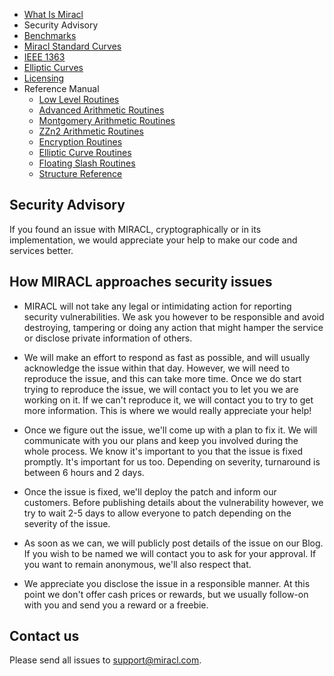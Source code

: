 * [What Is Miracl](README.md)
* Security Advisory
* [Benchmarks](benchmarks.md)
* [Miracl Standard Curves](miracl-standard-curves.md)
* [IEEE 1363](ieee-1363.md)
* [Elliptic Curves](elliptic-curves.md)
* [Licensing](licensing.md)
* Reference Manual
	* [Low Level Routines](reference-manual/low-level-routines.md)
	* [Advanced Arithmetic Routines](reference-manual/advanced-arithmetic-routines.md)
	* [Montgomery Arithmetic Routines](reference-manual/montgomery-arithmetic-routines.md)
	* [ZZn2 Arithmetic Routines](reference-manual/zzn2-arithmetic-routines.md)
	* [Encryption Routines](reference-manual/encryption-routines.md)
	* [Elliptic Curve Routines](reference-manual/elliptic-curve-routines.md)
	* [Floating Slash Routines](reference-manual/floating-slash-routines.md)
	* [Structure Reference](reference-manual/structure-reference.md)


Security Advisory
---

If you found an issue with MIRACL, cryptographically or in its implementation, we would appreciate your help to make our code and services better.

## How MIRACL approaches security issues

- MIRACL will not take any legal or intimidating action for reporting security vulnerabilities. We ask you however to be responsible and avoid destroying, tampering or doing any action that might hamper the service or disclose private information of others.

- We will make an effort to respond as fast as possible, and will usually acknowledge the issue within that day.  However, we will need to reproduce the issue, and this can take more time. Once we do start trying to reproduce the issue, we will contact you to let you we are working on it. If we can't reproduce it, we will contact you to try to get more information. This is where we would really appreciate your help!

- Once we figure out the issue, we'll come up with a plan to fix it. We will communicate with you our plans and keep you involved during the whole process. We know it's important to you that the issue is fixed promptly. It's important for us too. Depending on severity, turnaround is between 6 hours and 2 days.

- Once the issue is fixed, we'll deploy the patch and inform our customers. Before publishing details about the vulnerability however, we try to wait 2-5 days to allow everyone to patch depending on the severity of the issue.

- As soon as we can, we will publicly post details of the issue on our Blog. If you wish to be named we will contact you to ask for your approval. If you want to remain anonymous, we'll also respect that.

- We appreciate you disclose the issue in a responsible manner. At this point we don't offer cash prices or rewards, but we usually follow-on with you and send you a reward or a freebie.

## Contact us

Please send all issues to <support@miracl.com>.
